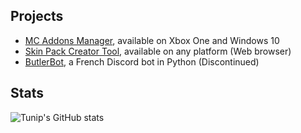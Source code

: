 ## Projects

- [MC Addons Manager](https://bit.ly/get-mcam), available on Xbox One and Windows 10
- [Skin Pack Creator Tool](https://chronicoverride.com/tools), available on any platform (Web browser)
- [ButlerBot](https://github.com/Osaxely/ButlerBot), a French Discord bot in Python (Discontinued)


## Stats

![Tunip's GitHub stats](https://github-readme-stats.vercel.app/api?username=osaxely&show_icons=true&theme=tokyonight)
